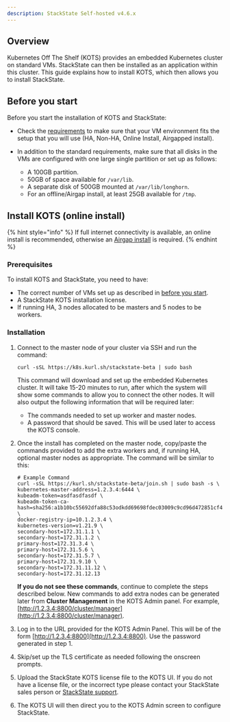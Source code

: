 ```yaml
---
description: StackState Self-hosted v4.6.x
---
```


## Overview 

Kubernetes Off The Shelf (KOTS) provides an embedded Kubernetes cluster on standard VMs. StackState can then be installed as an application within this cluster. This guide explains how to install KOTS, which then allows you to install StackState.

## Before you start

Before you start the installation of KOTS and StackState:

* Check the [requirements](/setup/install-stackstate/requirements.md#kots) to make sure that your VM environment fits the setup that you will use (HA, Non-HA, Online Install, Airgapped install).
* In addition to the standard requirements, make sure that all disks in the VMs are configured with one large single partition or set up as follows:

  - A 100GB partition.
  - 50GB of space available for `/var/lib`.
  - A separate disk of 500GB mounted at `/var/lib/longhorn`.
  - For an offline/Airgap install, at least 25GB available for `/tmp`.

## Install KOTS (online install)

{% hint style="info" %}
If full internet connectivity is available, an online install is recommended, otherwise an [Airgap install](/setup/install-stackstate/kots-install/install_stackstate_airgap.md) is required.
{% endhint %}

### Prerequisites

To install KOTS and StackState, you need to have:

- The correct number of VMs set up as described in [before you start](#before-you-start).
- A StackState KOTS installation license.
- If running HA, 3 nodes allocated to be masters and 5 nodes to be workers.

### Installation

  1. Connect to the master node of your cluster via SSH and run the command:
      
      ```
      curl -sSL https://k8s.kurl.sh/stackstate-beta | sudo bash
      ```

      This command will download and set up the embedded Kubernetes cluster. It will take 15-20 minutes to run, after which the system will show some commands to allow you to connect the other nodes. It will also output the following information that will be required later:
        - The commands needed to set up worker and master nodes.
        - A password that should be saved. This will be used later to access the KOTS console.
 
  2. Once the install has completed on the master node, copy/paste the commands provided to add the extra workers and, if running HA, optional master nodes as appropriate. The command will be similar to this:
   
     ```
     # Example Command
     curl -sSL https://kurl.sh/stackstate-beta/join.sh | sudo bash -s \
     kubernetes-master-address=1.2.3.4:6444 \
     kubeadm-token=asdfasdfasdf \
     kubeadm-token-ca-hash=sha256:a1b10bc55692dfa88c53odkdd69698fdec03009c9cd96d472851cf43f0a \
     docker-registry-ip=10.1.2.3.4 \
     kubernetes-version=v1.21.9 \
     secondary-host=172.31.1.1 \
     secondary-host=172.31.1.2 \
     primary-host=172.31.3.4 \
     primary-host=172.31.5.6 \
     secondary-host=172.31.5.7 \
     primary-host=172.31.9.10 \
     secondary-host=172.31.11.12 \
     secondary-host=172.31.12.13
     ```  
  
     **If you do not see these commands**, continue to complete the steps described below. New commands to add extra nodes can be generated later from **Cluster Management** in the KOTS Admin panel. For example, [http://1.2.3.4:8800/cluster/manager](http://1.2.3.4:8800/cluster/manager).

  3. Log in to the URL provided for the KOTS Admin Panel. This will be of the form [http://1.2.3.4:8800](http://1.2.3.4:8800). Use the password generated in step 1.

  4. Skip/set up the TLS certificate as needed following the onscreen prompts.

  5. Upload the StackState KOTS license file to the KOTS UI. If you do not have a license file, or the incorrect type please contact your StackState sales person or [StackState support](https://support.stackstate.com/).

  6. The KOTS UI will then direct you to the KOTS Admin screen to configure StackState.


   


